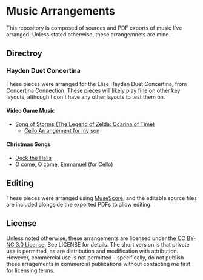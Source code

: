 # Music Arrangements

This repository is composed of sources and PDF exports of music I've arranged.
Unless stated otherwise, these arrangemnets are mine.

## Directroy

### Hayden Duet Concertina

These pieces were arranged for the Elise Hayden Duet Concertina, from
Concertina Connection.  These pieces will likely play fine on other key
layouts, although I don't have any other layouts to test them on.

#### Video Game Music

* [Song of Storms (The Legend of Zelda: Ocarina of Time)](https://github.com/Dorthu/music/blob/master/games/Song_of_Storms.pdf)
  * [Cello Arrangement for my son](https://github.com/Dorthu/music/blob/master/games/Song_of_Storms_Cello.pdf)

#### Christmas Songs

* [Deck the Halls](https://github.com/Dorthu/music/blob/master/christmas/Deck_The_Halls.pdf)
* [O come, O come, Emmanuel](https://github.com/Dorthu/music/blob/master/christmas/O_come_O_come_Emmanuel_Cello.pdf) (for Cello)

## Editing

These pieces were arranged using [MuseScore](https://musescore.org/), and the
editable source files are included alongside the exported PDFs to allow
editing.

## License

Unless noted otherwise, these arrangements are licensed under the [CC BY-NC 3.0
License](https://creativecommons.org/licenses/by-nc/3.0/legalcode).  See
LICENSE for details.  The short version is that private use is permitted, as
are distribution and modification with attribution.  However, commercial use is
not permitted - specifically, do not publish these arragements in commercial
publications without contacting me first for licensing terms.
